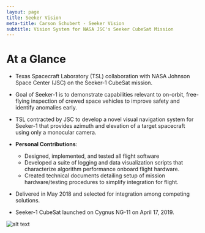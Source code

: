 ```yaml
---
layout: page
title: Seeker Vision
meta-title: Carson Schubert - Seeker Vision
subtitle: Vision System for NASA JSC's Seeker CubeSat Mission
---
```


# At a Glance
- Texas Spacecraft Laboratory (TSL) collaboration with NASA Johnson Space Center (JSC)
on the Seeker-1 CubeSat mission.  

- Goal of Seeker-1 is to demonstrate capabilities relevant to on-orbit, free-flying inspection of
crewed space vehicles to improve safety and identify anomalies early.  

- TSL contracted by JSC to develop a novel visual navigation system for Seeker-1 that provides 
azimuth and elevation of a target spacecraft using only a monocular camera.  

- **Personal Contributions**:
    - Designed, implemented, and tested all flight software  
    - Developed a suite of logging and data visualization scripts that characterize algorithm performance onboard flight hardware.
    - Created technical documents detailing setup of mission hardware/testing procedures to simplify integration for flight.  

- Delivered in May 2018 and selected for integration among competing solutions.  

- Seeker-1 CubeSat launched on Cygnus NG-11 on April 17, 2019.

![alt text](https://cschubes.github.io/img/cygnus-dark.gif "Seeker Vision in action")
<!-- ![alt text](https://cschubes.github.io/img/cygnus.jpg "Cygnus Resupply Spacecraft") -->

<!-- # Overview
Seeker is a NASA Johnson Space Center (JSC) program that will demonstrate the core capabilities 
required for safe external robotic free-flyer inspection of crewed space vehicles. External 
inspection of crewed space vehicles is a crucial next-step in manned space exploration that will 
greatly improve astronaut safety and provide unparalleled ability to recover from in-flight 
anomalies and avoid loss of crew. Apollo 13 and the Columbia disaster are two such examples 
which would have benefited from the technology that Seeker aims to develop.

# Personal Contributions

The [Texas Spacecraft Laboratory](https://sites.utexas.edu/tsl/#) (TSL) is a student-driven research group dedicated to designing and building small satellites, 
securing launches into space, and operating them once in orbit. I joined the lab as a sophomore undergrad and was privileged to see a project through from start to 
final delivery as a team lead during my sophomore year. I worked as the Flight Software and Hardware lead on the Seeker Vision project. Seeker Vision was a collaboration between 
NASA Johnson Space Center and UT Austin as part of the Seeker 1 CubeSat mission. The mission serves as a first technical demonstration of small, free flying, autonomous 
spacecraft which will one day be used to inspect stations and spacecraft for damage during flight. UT Austin was contracted to build a full vision system for the CubeSat, 
including flight software, novel vision algorithms, and robust error handling. The system was to use only a camera and microcomputing board - access to other sensors
onboard the satellite was restricted. Using Tensorflow, our team built a convolutional neural network to detect the 
target spacecraft, a Northrop Grumman Cygnus resupply ship (pictured above), within the camera's frame of view. Once the target was identified, OpenCV was used to determine relative azimuth and elevation of 
the target spacecraft. This information was then passed to the main flight computer and used as part of the Guidance, Naviation, and Control for the CubeSat.
As the Flight Software and Hardware lead, I was present at all three mission reviews and presented slides about the state of the various 
areas of the project I was working on. My responsibilities were threefold:

- Design, implement, and test flight software to handle boot sequence, facilitate vision algorithms, and communicate with main flight computer
- Develop a suite of logging and data visualization scripts to characterize algorithm performance onboard flight hardware
- Create technical documents detailing setup of mission hardware/testing procedures to simplify integration for flight

My team and I successfully built flight software using two-tier process monitoring to prevent crashes on orbit. The entire vision system was installable
with a single terminal command and ran automatically on boot if a camera was connected. After rigorous testing, the system was delivered to JSC in May of 2018 
with technical documents which detailed its use and integration.   

The delivered vision system was recently selected over multiple other vision systems for integration on the Seeker 1 CubeSat mission to launch in April 2019. Its
ability to successfully handle worst case scenarios in testing was cited as a primary reason for its selection. -->
